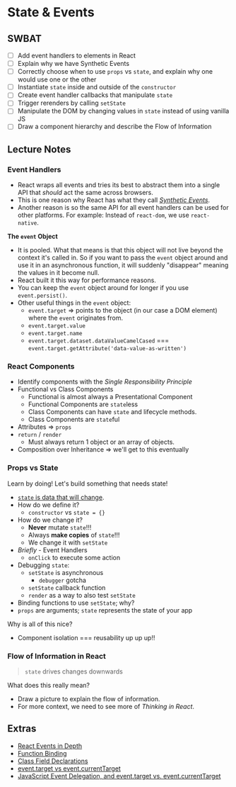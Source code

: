 State & Events
==============

## SWBAT

- [ ] Add event handlers to elements in React
- [ ] Explain why we have Synthetic Events
- [ ] Correctly choose when to use `props` vs `state`, and explain why one would use one or the other
- [ ] Instantiate `state` inside and outside of the `constructor`
- [ ] Create event handler callbacks that manipulate `state`
- [ ] Trigger rerenders by calling `setState`
- [ ] Manipulate the DOM by changing values in `state` instead of using vanilla JS
- [ ] Draw a component hierarchy and describe the Flow of Information

## Lecture Notes

### Event Handlers

- React wraps all events and tries its best to abstract them into a single API that _should_ act the same across browsers.
- This is one reason why React has what they call [_Synthetic Events_](https://reactjs.org/docs/handling-events.html).
- Another reason is so the same API for all event handlers can be used for other platforms. For example: Instead of `react-dom`, we use `react-native`.

**The `event` Object**

- It is pooled. What that means is that this object will not live beyond the context it's called in. So if you want to pass the `event` object around and use it in an asynchronous function, it will suddenly "disappear" meaning the values in it become null.
- React built it this way for performance reasons.
- You can keep the `event` object around for longer if you use `event.persist()`.
- Other useful things in the `event` object:
  - `event.target` => points to the object (in our case a DOM element) where the `event` originates from.
  - `event.target.value`
  - `event.target.name`
  - `event.target.dataset.dataValueCamelCased` === `event.target.getAttribute('data-value-as-written')`

### React Components

- Identify components with the _Single Responsibility Principle_
- Functional vs Class Components
  - Functional is almost always a Presentational Component
  - Functional Components are `state`less
  - Class Components can have `state` and lifecycle methods.
  - Class Components are `state`ful
- Attributes => `props`
- `return` / `render`
  - Must always return 1 object or an array of objects.
- Composition over Inheritance => we'll get to this eventually

### Props vs State

Learn by doing! Let's build something that needs state!

- [`state` is data that will change](https://facebook.github.io/react-native/docs/state.html).
- How do we define it?
  - `constructor` vs `state = {}`
- How do we change it?
  - **Never** mutate `state`!!!
  - Always **make copies** of `state`!!!
  - We change it with `setState`
- *Briefly* - Event Handlers
  - `onClick` to execute some action
- Debugging `state`:
  - `setState` is asynchronous
    - `debugger` gotcha
  - `setState` callback function
  - `render` as a way to also test `setState`
- Binding functions to use `setState`; why?
- `props` are arguments; `state` represents the state of your app

Why is all of this nice?
- Component isolation === reusability up up up!!

### Flow of Information in React

> `state` drives changes downwards

What does this really mean?
- Draw a picture to explain the flow of information.
- For more context, we need to see more of _Thinking in React_.

## Extras

- [React Events in Depth](https://www.youtube.com/watch?v=dRo_egw7tBc)
- [Function Binding](https://developer.mozilla.org/en-US/docs/Web/JavaScript/Reference/Global_objects/Function/bind)
- [Class Field Declarations](https://github.com/tc39/proposal-class-fields)
- [event.target vs event.currentTarget](https://github.com/facebook/react/issues/5733)
- [JavaScript Event Delegation, and event.target vs. event.currentTarget](https://medium.com/@florenceliang/javascript-event-delegation-and-event-target-vs-event-currenttarget-c9680c3a46d1)

